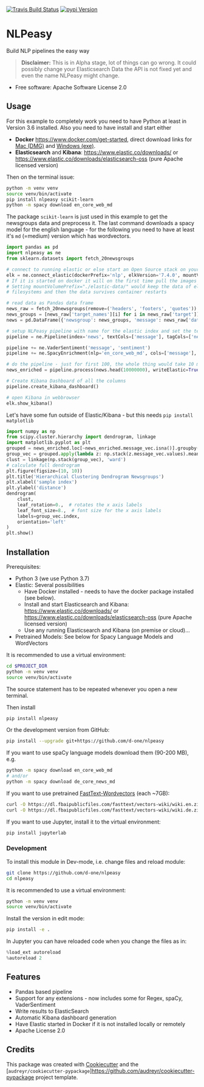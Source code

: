 [![Travis Build Status](<https://img.shields.io/travis/d-one/nlpeasy/master.svg?style=flat-square&logo=travis-ci&logoColor=white&label=build>)](https://travis-ci.org/d-one/nlpeasy)
[![pypi Version](https://img.shields.io/pypi/v/nlpeasy.svg?style=flat-square&logo=pypi&logoColor=white)](https://pypi.org/project/nlpeasy/)

NLPeasy
=======

Build NLP pipelines the easy way

> **Disclaimer:** This is in Alpha stage, lot of things can go wrong.
> It could possibly change your Elasticsearch Data the API is not fixed yet
> and even the name NLPeasy might change.

* Free software: Apache Software License 2.0


Usage
-----

For this example to completely work you need to have Python at least in Version 3.6 installed.
Also you need to have install and start either

- **Docker** <https://www.docker.com/get-started>, direct download links for
    [Mac (DMG)](https://download.docker.com/mac/stable/Docker.dmg) and
    [Windows (exe)](https://download.docker.com/win/stable/Docker%20for%20Windows%20Installer.exe).
- **Elasticsearch** and **Kibana**:
    <https://www.elastic.co/downloads/> or
    <https://www.elastic.co/downloads/elasticsearch-oss> (pure Apache licensed version)

Then on the terminal issue:
```bash
python -m venv venv
source venv/bin/activate
pip install nlpeasy scikit-learn
python -m spacy download en_core_web_md
```
The package `scikit-learn` is just used in this example to get the newsgroups data and preprocess it.
The last command downloads a spacy model for the english language -
for the following you need to have at least it's `md` (=medium) version which has wordvectors.

```python
import pandas as pd
import nlpeasy as ne
from sklearn.datasets import fetch_20newsgroups

# connect to running elastic or else start an Open Source stack on your docker
elk = ne.connect_elastic(dockerPrefix='nlp', elkVersion='7.4.0', mountVolumePrefix=None)
# If it is started on docker it will on the first time pull the images (1.3GB)!
# Setting mountVolumePrefix="./elastic-data/" would keep the data of elastic in your
# filesystems and then the data survives container restarts

# read data as Pandas data frame
news_raw = fetch_20newsgroups(remove=('headers', 'footers', 'quotes'))
news_groups = [news_raw['target_names'][i] for i in news_raw['target']]
news = pd.DataFrame({'newsgroup': news_groups, 'message': news_raw['data']})

# setup NLPeasy pipeline with name for the elastic index and set the text column
pipeline = ne.Pipeline(index='news', textCols=['message'], tagCols=['newsgroup'], elk=elk)

pipeline += ne.VaderSentiment('message', 'sentiment')
pipeline += ne.SpacyEnrichment(nlp='en_core_web_md', cols=['message'], vec=True)

# do the pipeline - just for first 100, the whole thing would take 10 minutes
news_enriched = pipeline.process(news.head(10000000), writeElastic=True)

# Create Kibana Dashboard of all the columns
pipeline.create_kibana_dashboard()

# open Kibana in webbrowser
elk.show_kibana()
```

Let's have some fun outside of Elastic/Kibana - but this needs `pip install matplotlib`
```python
import numpy as np
from scipy.cluster.hierarchy import dendrogram, linkage
import matplotlib.pyplot as plt
grouped = news_enriched.loc[~news_enriched.message_vec.isna()].groupby('newsgroup')
group_vec = grouped.apply(lambda z: np.stack(z.message_vec.values).mean(axis=0))
clust = linkage(np.stack(group_vec), 'ward')
# calculate full dendrogram
plt.figure(figsize=(10, 10))
plt.title('Hierarchical Clustering Dendrogram Newsgroups')
plt.xlabel('sample index')
plt.ylabel('distance')
dendrogram(
    clust,
    leaf_rotation=0.,  # rotates the x axis labels
    leaf_font_size=8.,  # font size for the x axis labels
    labels=group_vec.index,
    orientation='left'
)
plt.show()
```

Installation
------------

Prerequisites:

- Python 3 (we use Python 3.7)
- Elastic: Several possibilities
    - Have Docker installed - needs to have the docker package installed (see below).
    - Install and start Elasticsearch and Kibana:
        <https://www.elastic.co/downloads/> or
        <https://www.elastic.co/downloads/elasticsearch-oss> (pure Apache licensed version)
    - Use any running Elasticsearch and Kibana (on premise or cloud)...
- Pretrained Models: See below for Spacy Language Models and WordVectors

It is recommended to use a virtual environment:
```bash
cd $PROJECT_DIR
python -m venv venv
source venv/bin/activate
```
The source statement has to be repeated whenever you open a new terminal.

Then install
```bash
pip install nlpeasy
```
Or the development version from GitHub:
```bash
pip install --upgrade git+https://github.com/d-one/nlpeasy
```

If you want to use spaCy language models download them (90-200 MB), e.g.
```bash
python -m spacy download en_core_web_md
# and/or
python -m spacy download de_core_news_md
```
If you want to use pretrained [FastText-Wordvectors](https://fasttext.cc/docs/en/pretrained-vectors.html) (each ~7GB):
```bash
curl -O https://dl.fbaipublicfiles.com/fasttext/vectors-wiki/wiki.en.zip
curl -O https://dl.fbaipublicfiles.com/fasttext/vectors-wiki/wiki.de.zip
```

If you want to use Jupyter, install it to the virtual environment:
```bash
pip install jupyterlab
```

### Development
To install this module in Dev-mode, i.e. change files and reload module:
```bash
git clone https://github.com/d-one/nlpeasy
cd nlpeasy
```

It is recommended to use a virtual environment:
```bash
python -m venv venv
source venv/bin/activate
```

Install the version in edit mode:
```bash
pip install -e .
```

In Jupyter you can have reloaded code when you change the files as in:
```python
%load_ext autoreload
%autoreload 2
```

Features
--------

* Pandas based pipeline
* Support for any extensions - now includes some for Regex, spaCy, VaderSentiment
* Write results to ElasticSearch
* Automatic Kibana dashboard generation
* Have Elastic started in Docker if it is not installed locally or remotely
* Apache License 2.0

Credits
-------

This package was created with [Cookiecutter](<https://github.com/audreyr/cookiecutter>) and the [`audreyr/cookiecutter-pypackage`]<https://github.com/audreyr/cookiecutter-pypackage> project template.
